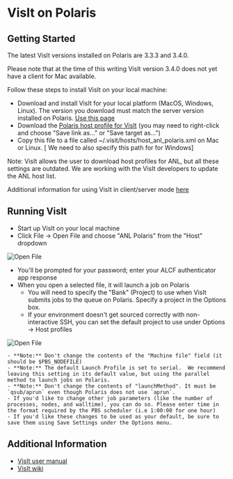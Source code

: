 # VisIt on Polaris

## Getting Started

The latest VisIt versions installed on Polaris are 3.3.3 and 3.4.0.

Please note that at the time of this writing VisIt version 3.4.0 does not yet have a client for Mac available. 


Follow these steps to install VisIt on your local machine:

  
  - Download and install VisIt for your local platform (MacOS, Windows, Linux). The version you download must match the server version installed on Polaris. [Use this page](https://visit-dav.github.io/visit-website/releases-as-tables/)
  - Download the [Polaris host profile for VisIt](scripts/host_anl_polaris.xml) (you may need to right-click and choose "Save link as..." or "Save target as...")
  - Copy this file to a file called ~/.visit/hosts/host_anl_polaris.xml on Mac or Linux. [ We need to also specify this path for for Windows]

Note: VisIt allows the user to download host profiles for ANL, but all these settings are outdated. We are working with the VisIt developers to update the ANL host list.

Additional information for using VisIt in client/server mode [here](https://visit-sphinx-github-user-manual.readthedocs.io/en/v3.4.0/using_visit/ClientServer/index.html)



## Running VisIt 
  - Start up VisIt on your local machine 
  - Click File -> Open File and choose "ANL Polaris" from the "Host" dropdown

  ![Open File](images/Visit-ANL-Polaris.png) 


  - You'll be prompted for your password; enter your ALCF authenticator app response
  - When you open a selected file, it will launch a job on Polaris
    - You will need to specify the "Bank" (Project) to use when VisIt submits jobs to the queue on Polaris. Specify a project in the Options box.
    - If your environment doesn't get sourced correctly with non-interactive SSH, you can set the default project to use under Options -> Host profiles

  ![Open File](images/Visit-options.png)


    - **Note:** Don't change the contents of the "Machine file" field (it should be $PBS_NODEFILE)
    - **Note:** The default Launch Profile is set to serial.  We recommend leaving this setting in its default value, but using the parallel method to launch jobs on Polaris.
    - **Note:** Don't change the contents of "launchMethod". It must be `qsub/aprun` even though Polaris does not use `aprun`.
    - If you'd like to change other job parameters (like the number of processes, nodes, and walltime), you can do so. Please enter time in the format required by the PBS scheduler (i.e 1:00:00 for one hour)
    - If you'd like these changes to be used as your default, be sure to save them using Save Settings under the Options menu.

## Additional Information
- [VisIt user manual](https://visit-sphinx-github-user-manual.readthedocs.io/en/v3.4.0/index.html)
- [VisIt wiki](http://www.visitusers.org)

